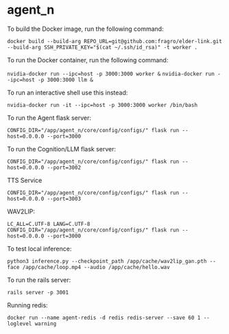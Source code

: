 # agent_n

To build the Docker image, run the following command:

```docker build --build-arg REPO_URL=git@github.com:fragro/elder-link.git  --build-arg SSH_PRIVATE_KEY="$(cat ~/.ssh/id_rsa)" -t worker .```

To run the Docker container, run the following command:

```nvidia-docker run --ipc=host -p 3000:3000 worker &```
```nvidia-docker run --ipc=host -p 3000:3000 llm &```

To run an interactive shell use this instead:

```nvidia-docker run -it --ipc=host -p 3000:3000 worker /bin/bash```

To run the Agent flask server:

```CONFIG_DIR="/app/agent_n/core/config/configs/" flask run --host=0.0.0.0 --port=3000```

To run the Cognition/LLM flask server:

```CONFIG_DIR="/app/agent_n/core/config/configs/" flask run --host=0.0.0.0 --port=3002```

TTS Service

```CONFIG_DIR="/app/agent_n/core/config/configs/" flask run --host=0.0.0.0 --port=3003```

WAV2LIP:

```LC_ALL=C.UTF-8 LANG=C.UTF-8 CONFIG_DIR="/app/agent_n/core/config/configs/" flask run --host=0.0.0.0 --port=3000```

To test local inference:

```python3 inference.py --checkpoint_path /app/cache/wav2lip_gan.pth --face /app/cache/loop.mp4 --audio /app/cache/hello.wav```

To run the rails server:

```rails server -p 3001```

Running redis:

```docker run --name agent-redis -d redis redis-server --save 60 1 --loglevel warning```
